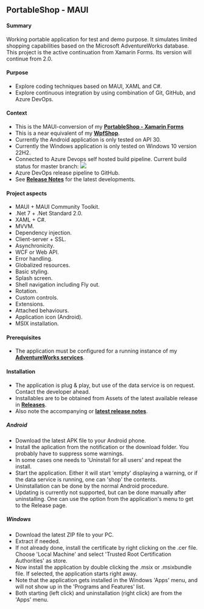 ## PortableShop - MAUI

#### Summary
Working portable application for test and demo purpose. It simulates limited shopping capabilities based on the Microsoft AdventureWorks database. This project is the active continuation from Xamarin Forms. Its version will continue from 2.0.

#### Purpose
* Explore coding techniques based on MAUI, XAML and C#.
* Explore continuous integration by using combination of Git, GitHub, and Azure DevOps.

#### Context
* This is the MAUI-conversion of my **[PortableShop - Xamarin Forms](../XamarinForms/README.md)**
* This is a near equivalent of my **[WpfShop](https://github.com/a-einstein/WpfShop)**.
* Currently the Android application is only tested on API 30.
* Currently the Windows application is only tested on Windows 10 version 22H2.
* Connected to Azure Devops self hosted build pipeline. Current build status for master branch: ![](https://dev.azure.com/RcsProjects/PortableShop/_apis/build/status/Build%20MAUI?branchName=master)
* Azure DevOps release pipeline to GitHub.
* See **[Release Notes](ReleaseNotes.md)** for the latest developments.

#### Project aspects
* MAUI + MAUI Community Toolkit.
* .Net 7 + .Net Standard 2.0.
* XAML + C#.
* MVVM.
* Dependency injection.
* Client-server + SSL.
* Asynchronicity.
* WCF or Web API.
* Error handling.
* Globalized resources.
* Basic styling.
* Splash screen.
* Shell navigation including Fly out.
* Rotation.
* Custom controls.
* Extensions.
* Attached behaviours.
* Application icon (Android).
* MSIX installation.

#### Prerequisites
* The application must be configured for a running instance of my **[AdventureWorks services](https://github.com/a-einstein/AdventureWorks)**.

#### Installation
* The application is plug & play, but use of the data service is on request. Contact the developer ahead. 
* Installables are to be obtained from Assets of the latest available release in **[Releases](https://github.com/a-einstein/PortableShop/releases)**.
* Also note the accompanying or **[latest release notes](ReleaseNotes.md)**.

##### Android
* Download the latest APK file to your Android phone. 
* Install the aplication from the notification or the download folder. You probably have to suppress some warnings.
* In some cases one needs to 'Uninstall for all users' and repeat the install.
* Start the application. Either it will start 'empty' displaying a warning, or if the data service is running, one can 'shop' the contents.
* Uninstallation can be done by the normal Android procedure.
* Updating is currently not supported, but can be done manually after uninstalling. One can use the option from the application's menu to get to the Release page.

##### Windows
* Download the latest ZIP file to your PC. 
* Extract if needed.
* If not already done, install the certificate by right clicking on the .cer file. Choose 'Local Machine' and select 'Trusted Root Certification Authorities' as store.
* Now install the application by double clicking the .msix or .msixbundle file. If selected, the application starts right away.
* Note that the application gets installed in the Windows 'Apps' menu, and will not show up in the 'Programs and Features' list.
* Both starting (left click) and uninstallation (right click) are from the 'Apps' menu.